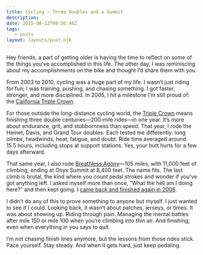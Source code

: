 ```yaml
---
title: Cycling – Three Doubles and a Summit
description:
date: 2025-08-12T09:56:48Z
tags:
   - posts
layout: layouts/post.njk
---
```


Hey friends, a part of getting older is having the time to reflect on some of the things you’ve accomplished in this life. The other day, I was reminiscing about my accomplishments on the bike and thought I’d share them with you.

From 2003 to 2010, cycling was a huge part of my life. I wasn’t just riding for fun; I was training, pushing, and chasing something. I got faster, stronger, and more disciplined. In 2005, I hit a milestone I’m still proud of: the [California Triple Crown](https://www.caltriplecrown.org/DoublesbyName/RiderHistoryReport.asp?RiderID=5167).

For those outside the long-distance cycling world, the [Triple Crown](http://www.caltriplecrown.com/) means finishing three double centuries—200‑mile rides—in one year. It’s more about endurance, grit, and stubbornness than speed. That year, I rode the Hemet, Davis, and Grand Tour doubles. Each tested me differently: long climbs, headwinds, heat, fatigue, and doubt. Ride time averaged around 15.5 hours, including stops at support stations. Yes, your butt hurts for a few days afterward.

That same year, I also rode [Breathless Agony](http://www.cyclingpros.com/Onyx0504.htm)—105 miles, with 11,000 feet of climbing, ending at Onyx Summit at 8,400 feet. The name fits. The last climb is brutal, the kind where you count pedal strokes and wonder if you’ve got anything left. I asked myself more than once, “What the hell am I doing here?” and then kept going. I [came back and finished again in 2006](http://www.cyclingpros.com/Onyx0604.htm).

I didn’t do any of this to prove something to anyone but myself. I just wanted to see if I could. Looking back, it wasn’t about patches, jerseys, or times. It was about showing up. Riding through pain. Managing the mental battles after mile 150 or mile 100 when you’re climbing into thin air. And finishing, even when everything in you says to quit.

I’m not chasing finish lines anymore, but the lessons from those rides stick. Pace yourself. Stay steady. And when it gets hard, just keep pedaling.

